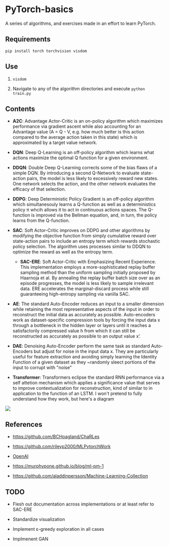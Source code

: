 # PyTorch-basics

A series of algorithms, and exercises made in an effort to learn PyTorch.  

## Requirements  

`pip install torch torchvision visdom`

## Use  

1. `visdom`

2. Navigate to any of the algorithm directories and execute `python train.py`

## Contents

- **A2C**: Advantage Actor-Critic is an on-policy algorithm which maximizes performance via gradient ascent while also accounting for an Advantage value (A = Q - V, e.g. how much better is this action compared to the average action taken in this state) which is approximated by a target value network.  

- **DQN**: Deep Q-Learning is an off-policy algorithm which learns what actions maximize the optimal Q function for a given environment.

- **DDQN**: Double Deep Q-Learning corrects some of the bias flaws of a simple DQN.  By introducing a second Q-Network to evaluate state-action pairs, the model is less likely to excessively reward new states.  One network selects the action, and the other network evaluates the efficacy of that selection.  

- **DDPG**: Deep Deterministic Policy Gradient is an off-policy algorithm which simultanesouly learns a Q-function as well as a deterministics policy π whcih allows it to act in continuous actions spaces.  The Q-function is improved via the Bellman equation, and, in turn, the policy learns from the Q-function.  

- **SAC**: Soft Actor-Critic improves on DDPG and other algorithms by modifying the objective function from simply cumulative reward over state-action pairs to include an entropy term which rewards stochastic policy selection.  The algorithm uses processes similar to DDQN to optimize the reward as well as the entropy term. 

  - **SAC-ERE**: Soft Actor-Critic with Emphasizing Recent Experience.  This implementation employs a more-sophisticated replay buffer sampling method than the uniform sampling initially proposed by Haarnoja et al.  By annealing the replay buffer batch size over as an episode progresses, the model is less likely to sample irrelevant data.  ERE accelerates the marginal-discard process while still guaranteeing high-entropy sampling via vanilla SAC.  

- **AE**: The standard Auto-Encoder reduces an input to a smaller dimension while retaining the most representative aspects of the input in order to reconstruct the initial data as accurately as possible.  Auto-encoders work as dataset-specific compression tools by forcing the input data x through a bottleneck in the hidden layer or layers until it reaches a satisfactorily compressed value h from which it can still be reconstructed as accurately as possible to an output value x’.

- **DAE**: Denoising Auto-Encoder perform the same task as standard Auto-Encoders but adjust for noise in the input data x. They are particularly useful for feature extraction and avoiding simply learning the Identity Function of a given dataset as they ~randomly sleect portions of the input to corrupt with "noise"

- **Transformer**: Transformers eclipse the standard RNN performance via a self attetion mechanism which applies a significance value that serves to improve contextualization for reconstruction, kind of similar to in application to the function of an LSTM. I won't pretend to fully understand how they work, but here's a diagram

![](https://pytorch.org/tutorials/_images/transformer_architecture.jpg)

## References

- https://github.com/BCHoagland/ChaRLes

- https://github.com/rileyp2000/MLPytorchWork

- [OpenAI](https://spinningup.openai.com/en/latest/spinningup/rl_intro.html)

- https://murphypone.github.io/blog/ml-pm-1

- https://github.com/aladdinpersson/Machine-Learning-Collection

## TODO  

- Flesh out documentation across implementations or at least refer to SAC-ERE

- Standardize visualization

- Implement ε-greedy exploration in all cases

- Implmenent GAN
